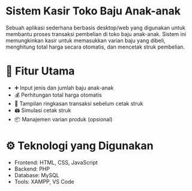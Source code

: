 # Sistem Kasir Toko Baju Anak-anak
Sebuah aplikasi sederhana berbasis desktop/web yang digunakan untuk membantu proses transaksi pembelian di toko baju anak-anak. Sistem ini memungkinkan kasir untuk memasukkan varian baju yang dibeli, menghitung total harga secara otomatis, dan mencetak struk pembelian.

# 🎯 Fitur Utama
- ➕ Input jenis dan jumlah baju anak-anak
- 💰 Perhitungan total harga otomatis
- 🧾 Tampilan ringkasan transaksi sebelum cetak struk
- 🖨️ Simulasi cetak struk
- 📦 Manajemen varian produk (opsional)

# ⚙️ Teknologi yang Digunakan
- Frontend: HTML, CSS, JavaScript
- Backend: PHP 
- Database: MySQL 
- Tools: XAMPP, VS Code
